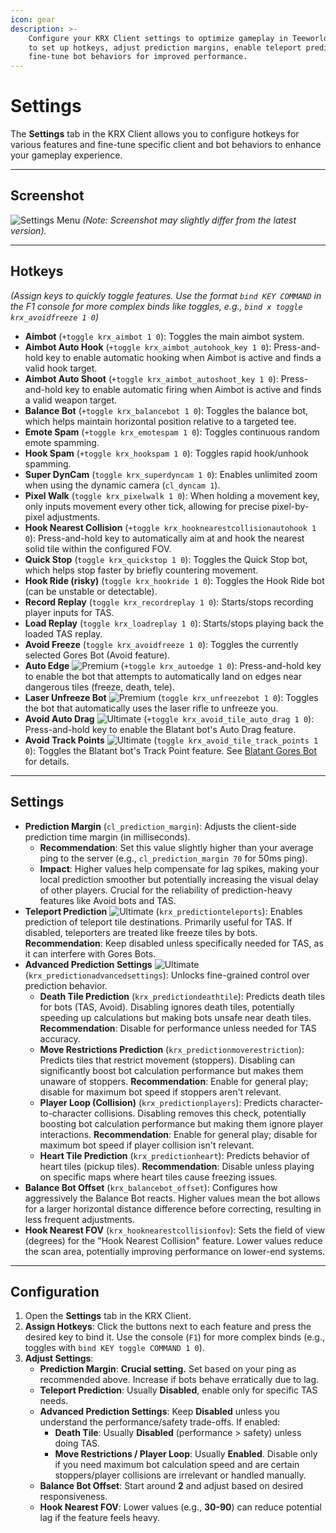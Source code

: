 ```yaml
---
icon: gear
description: >-
    Configure your KRX Client settings to optimize gameplay in Teeworlds. Learn how
    to set up hotkeys, adjust prediction margins, enable teleport prediction, and
    fine-tune bot behaviors for improved performance.
---
```


# Settings

The **Settings** tab in the KRX Client allows you to configure hotkeys for various features and fine-tune specific client and bot behaviors to enhance your gameplay experience.

---

## **Screenshot**
![Settings Menu](https://raw.githubusercontent.com/Krixx1337/krxclient-docs/refs/heads/main/images/settings-menu.png)
*(Note: Screenshot may slightly differ from the latest version).*

---

## **Hotkeys**
*(Assign keys to quickly toggle features. Use the format `bind KEY COMMAND` in the F1 console for more complex binds like toggles, e.g., `bind x toggle krx_avoidfreeze 1 0`)*

- **Aimbot** (`+toggle krx_aimbot 1 0`): Toggles the main aimbot system.
- **Aimbot Auto Hook** (`+toggle krx_aimbot_autohook_key 1 0`): Press-and-hold key to enable automatic hooking when Aimbot is active and finds a valid hook target.
- **Aimbot Auto Shoot** (`+toggle krx_aimbot_autoshoot_key 1 0`): Press-and-hold key to enable automatic firing when Aimbot is active and finds a valid weapon target.
- **Balance Bot** (`+toggle krx_balancebot 1 0`): Toggles the balance bot, which helps maintain horizontal position relative to a targeted tee.
- **Emote Spam** (`+toggle krx_emotespam 1 0`): Toggles continuous random emote spamming.
- **Hook Spam** (`+toggle krx_hookspam 1 0`): Toggles rapid hook/unhook spamming.
- **Super DynCam** (`toggle krx_superdyncam 1 0`): Enables unlimited zoom when using the dynamic camera (`cl_dyncam 1`).
- **Pixel Walk** (`toggle krx_pixelwalk 1 0`): When holding a movement key, only inputs movement every other tick, allowing for precise pixel-by-pixel adjustments.
- **Hook Nearest Collision** (`+toggle krx_hooknearestcollisionautohook 1 0`): Press-and-hold key to automatically aim at and hook the nearest solid tile within the configured FOV.
- **Quick Stop** (`toggle krx_quickstop 1 0`): Toggles the Quick Stop bot, which helps stop faster by briefly countering movement.
- **Hook Ride (risky)** (`toggle krx_hookride 1 0`): Toggles the Hook Ride bot (can be unstable or detectable).
- **Record Replay** (`toggle krx_recordreplay 1 0`): Starts/stops recording player inputs for TAS.
- **Load Replay** (`toggle krx_loadreplay 1 0`): Starts/stops playing back the loaded TAS replay.
- **Avoid Freeze** (`toggle krx_avoidfreeze 1 0`): Toggles the currently selected Gores Bot (Avoid feature).
- **Auto Edge** ![Premium](https://img.shields.io/badge/Premium-%23ffba00?style=flat-square) (`+toggle krx_autoedge 1 0`): Press-and-hold key to enable the bot that attempts to automatically land on edges near dangerous tiles (freeze, death, tele).
- **Laser Unfreeze Bot** ![Premium](https://img.shields.io/badge/Premium-%23ffba00?style=flat-square) (`toggle krx_unfreezebot 1 0`): Toggles the bot that automatically uses the laser rifle to unfreeze you.
- **Avoid Auto Drag** ![Ultimate](https://img.shields.io/badge/Ultimate-%23f76d6d?style=flat-square) (`+toggle krx_avoid_tile_auto_drag 1 0`): Press-and-hold key to enable the Blatant bot's Auto Drag feature.
- **Avoid Track Points** ![Ultimate](https://img.shields.io/badge/Ultimate-%23f76d6d?style=flat-square) (`toggle krx_avoid_tile_track_points 1 0`): Toggles the Blatant bot's Track Point feature. See [Blatant Gores Bot](goresbot/blatant.md) for details.

---

## **Settings**
- **Prediction Margin** (`cl_prediction_margin`): Adjusts the client-side prediction time margin (in milliseconds).
    - **Recommendation**: Set this value slightly higher than your average ping to the server (e.g., `cl_prediction_margin 70` for 50ms ping).
    - **Impact**: Higher values help compensate for lag spikes, making your local prediction smoother but potentially increasing the visual delay of other players. Crucial for the reliability of prediction-heavy features like Avoid bots and TAS.
- **Teleport Prediction** ![Ultimate](https://img.shields.io/badge/Ultimate-%23f76d6d?style=flat-square) (`krx_predictionteleports`): Enables prediction of teleport tile destinations. Primarily useful for TAS. If disabled, teleporters are treated like freeze tiles by bots. **Recommendation**: Keep disabled unless specifically needed for TAS, as it can interfere with Gores Bots.
- **Advanced Prediction Settings** ![Ultimate](https://img.shields.io/badge/Ultimate-%23f76d6d?style=flat-square) (`krx_predictionadvancedsettings`): Unlocks fine-grained control over prediction behavior.
    - **Death Tile Prediction** (`krx_predictiondeathtile`): Predicts death tiles for bots (TAS, Avoid). Disabling ignores death tiles, potentially speeding up calculations but making bots unsafe near death tiles. **Recommendation**: Disable for performance unless needed for TAS accuracy.
    - **Move Restrictions Prediction** (`krx_predictionmoverestriction`): Predicts tiles that restrict movement (stoppers). Disabling can significantly boost bot calculation performance but makes them unaware of stoppers. **Recommendation**: Enable for general play; disable for maximum bot speed if stoppers aren't relevant.
    - **Player Loop (Collision)** (`krx_predictionplayers`): Predicts character-to-character collisions. Disabling removes this check, potentially boosting bot calculation performance but making them ignore player interactions. **Recommendation**: Enable for general play; disable for maximum bot speed if player collision isn't relevant.
    - **Heart Tile Prediction** (`krx_predictionheart`): Predicts behavior of heart tiles (pickup tiles). **Recommendation**: Disable unless playing on specific maps where heart tiles cause freezing issues.
- **Balance Bot Offset** (`krx_balancebot_offset`): Configures how aggressively the Balance Bot reacts. Higher values mean the bot allows for a larger horizontal distance difference before correcting, resulting in less frequent adjustments.
- **Hook Nearest FOV** (`krx_hooknearestcollisionfov`): Sets the field of view (degrees) for the "Hook Nearest Collision" feature. Lower values reduce the scan area, potentially improving performance on lower-end systems.

---

## **Configuration**

1. Open the **Settings** tab in the KRX Client.
2. **Assign Hotkeys**: Click the buttons next to each feature and press the desired key to bind it. Use the console (`F1`) for more complex binds (e.g., toggles with `bind KEY toggle COMMAND 1 0`).
3. **Adjust Settings**:
   - **Prediction Margin**: **Crucial setting.** Set based on your ping as recommended above. Increase if bots behave erratically due to lag.
   - **Teleport Prediction**: Usually **Disabled**, enable only for specific TAS needs.
   - **Advanced Prediction Settings**: Keep **Disabled** unless you understand the performance/safety trade-offs. If enabled:
      - **Death Tile**: Usually **Disabled** (performance > safety) unless doing TAS.
      - **Move Restrictions / Player Loop**: Usually **Enabled**. Disable only if you need maximum bot calculation speed and are certain stoppers/player collisions are irrelevant or handled manually.
   - **Balance Bot Offset**: Start around **2** and adjust based on desired responsiveness.
   - **Hook Nearest FOV**: Lower values (e.g., **30-90**) can reduce potential lag if the feature feels heavy.
